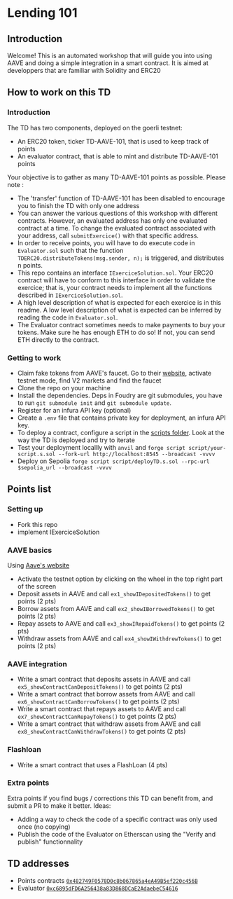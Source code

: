 # Lending 101

## Introduction

Welcome! This is an automated workshop that will guide you into using AAVE and doing a simple integration in a smart contract.
It is aimed at developpers that are familiar with Solidity and ERC20

## How to work on this TD

### Introduction

The TD has two components, deployed on the goerli testnet:

- An ERC20 token, ticker TD-AAVE-101, that is used to keep track of points
- An evaluator contract, that is able to mint and distribute TD-AAVE-101 points

Your objective is to gather as many TD-AAVE-101 points as possible. Please note :

- The 'transfer' function of TD-AAVE-101 has been disabled to encourage you to finish the TD with only one address
- You can answer the various questions of this workshop with different contracts. However, an evaluated address has only one evaluated contract at a time. To change the evaluated contract associated with your address, call `submitExercice()` with that specific address.
- In order to receive points, you will have to do execute code in `Evaluator.sol` such that the function `TDERC20.distributeTokens(msg.sender, n);` is triggered, and distributes n points.
- This repo contains an interface `IExerciceSolution.sol`. Your ERC20 contract will have to conform to this interface in order to validate the exercice; that is, your contract needs to implement all the functions described in `IExerciceSolution.sol`.
- A high level description of what is expected for each exercice is in this readme. A low level description of what is expected can be inferred by reading the code in `Evaluator.sol`.
- The Evaluator contract sometimes needs to make payments to buy your tokens. Make sure he has enough ETH to do so! If not, you can send ETH directly to the contract.

### Getting to work

- Claim fake tokens from AAVE's faucet. Go to their [website](https://app.aave.com/), activate testnet mode, find V2 markets and find the faucet
- Clone the repo on your machine
- Install the dependencies. Deps in Foudry are git submodules, you have to run `git submodule init` and `git submodule update`.
- Register for an infura API key (optional)
- Create a `.env` file that contains private key for deployment, an infura API key.
- To deploy a contract, configure a script in the [scripts folder](script). Look at the way the TD is deployed and try to iterate
- Test your deployment locallly with `anvil` and `forge script script/your-script.s.sol --fork-url http://localhost:8545 --broadcast -vvvv`
- Deploy on Sepolia `forge script script/deployTD.s.sol --rpc-url $sepolia_url --broadcast -vvvv `

## Points list

### Setting up

- Fork this repo
- implement IExerciceSolution

### AAVE basics

Using [Aave's website](https://app.aave.com/)

- Activate the testnet option by clicking on the wheel in the top right part of the screen
- Deposit assets in AAVE and call `ex1_showIDepositedTokens()` to get points (2 pts)
- Borrow assets from AAVE and call `ex2_showIBorrowedTokens()` to get points (2 pts)
- Repay assets to AAVE and call `ex3_showIRepaidTokens()` to get points (2 pts)
- Withdraw assets from AAVE and call `ex4_showIWithdrewTokens()` to get points (2 pts)

### AAVE integration

- Write a smart contract that deposits assets in AAVE and call `ex5_showContractCanDepositTokens()` to get points (2 pts)
- Write a smart contract that borrow assets from AAVE and call `ex6_showContractCanBorrowTokens()` to get points (2 pts)
- Write a smart contract that repays assets to AAVE and call `ex7_showContractCanRepayTokens()` to get points (2 pts)
- Write a smart contract that withdraw assets from AAVE and call `ex8_showContractCanWithdrawTokens()` to get points (2 pts)

### Flashloan

- Write a smart contract that uses a FlashLoan (4 pts)

### Extra points

Extra points if you find bugs / corrections this TD can benefit from, and submit a PR to make it better. Ideas:

- Adding a way to check the code of a specific contract was only used once (no copying)
- Publish the code of the Evaluator on Etherscan using the "Verify and publish" functionnality

## TD addresses

- Points contracts [`0x482749F0578D0c8b067865a4eA49B5ef220c456B`](https://goerli.etherscan.io/address/0x482749F0578D0c8b067865a4eA49B5ef220c456B)
- Evaluator [`0xc6895dFD6A256438a83D868DCaE2AdaebeC54616`](https://goerli.etherscan.io/address/0xc6895dFD6A256438a83D868DCaE2AdaebeC54616)
